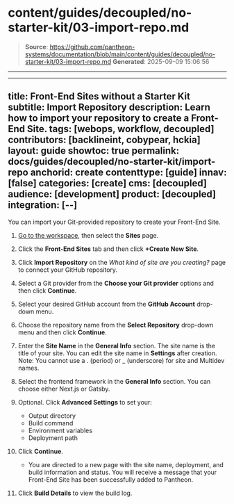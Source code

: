 # content/guides/decoupled/no-starter-kit/03-import-repo.md

> **Source**: https://github.com/pantheon-systems/documentation/blob/main/content/guides/decoupled/no-starter-kit/03-import-repo.md
> **Generated**: 2025-09-09 15:06:56

---

---
title: Front-End Sites without a Starter Kit
subtitle: Import Repository
description: Learn how to import your repository to create a Front-End Site.
tags: [webops, workflow, decoupled]
contributors: [backlineint, cobypear, hckia]
layout: guide
showtoc: true
permalink: docs/guides/decoupled/no-starter-kit/import-repo
anchorid: create
contenttype: [guide]
innav: [false]
categories: [create]
cms: [decoupled]
audience: [development]
product: [decoupled]
integration: [--]
---

You can import your Git-provided repository to create your Front-End Site.

1. [Go to the workspace](/guides/account-mgmt/workspace-sites-teams/workspaces#switch-between-workspaces), then select the **Sites** page.

1. Click the **Front-End Sites** tab and then click **+Create New Site**.

1. Click **Import Repository** on the _What kind of site are you creating?_ page to connect your GitHub repository.

1. Select a Git provider from the **Choose your Git provider** options and then click **Continue**.

1. Select your desired GitHub account from the **GitHub Account** drop-down menu.

1. Choose the repository name from the **Select Repository** drop-down menu and then click **Continue**.

1. Enter the **Site Name** in the **General Info** section. The site name is the title of your site. You can edit the site name in **Settings** after creation. Note: You cannot use a . (period) or _ (underscore) for site and Multidev names.

1. Select the frontend framework in the **General Info** section. You can choose either Next.js or Gatsby.

1. Optional. Click **Advanced Settings** to set your:

    - Output directory
    - Build command
    - Environment variables
    - Deployment path

1. Click **Continue**.

    - You are directed to a new page with the site name, deployment, and build information and status. You will receive a message that your Front-End Site has been successfully added to Pantheon.

1. Click **Build Details** to view the build log.